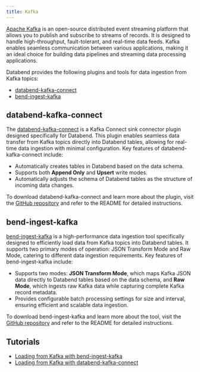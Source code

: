 ```yaml
---
title: Kafka
---
```


[Apache Kafka](https://kafka.apache.org/) is an open-source distributed event streaming platform that allows you to publish and subscribe to streams of records. It is designed to handle high-throughput, fault-tolerant, and real-time data feeds. Kafka enables seamless communication between various applications, making it an ideal choice for building data pipelines and streaming data processing applications.

Databend provides the following plugins and tools for data ingestion from Kafka topics:

- [databend-kafka-connect](#databend-kafka-connect)
- [bend-ingest-kafka](#bend-ingest-kafka)

## databend-kafka-connect

The [databend-kafka-connect](https://github.com/databendcloud/databend-kafka-connect) is a Kafka Connect sink connector plugin designed specifically for Databend. This plugin enables seamless data transfer from Kafka topics directly into Databend tables, allowing for real-time data ingestion with minimal configuration. Key features of databend-kafka-connect include:

- Automatically creates tables in Databend based on the data schema.
- Supports both **Append Only** and **Upsert** write modes.
- Automatically adjusts the schema of Databend tables as the structure of incoming data changes.

To download databend-kafka-connect and learn more about the plugin, visit the [GitHub repository](https://github.com/databendcloud/databend-kafka-connect) and refer to the README for detailed instructions.

## bend-ingest-kafka

[bend-ingest-kafka](https://github.com/databendcloud/bend-ingest-kafka) is a high-performance data ingestion tool specifically designed to efficiently load data from Kafka topics into Databend tables. It supports two primary modes of operation: JSON Transform Mode and Raw Mode, catering to different data ingestion requirements. Key features of bend-ingest-kafka include:

- Supports two modes: **JSON Transform Mode**, which maps Kafka JSON data directly to Databend tables based on the data schema, and **Raw Mode**, which ingests raw Kafka data while capturing complete Kafka record metadata.
- Provides configurable batch processing settings for size and interval, ensuring efficient and scalable data ingestion.

To download bend-ingest-kafka and learn more about the tool, visit the [GitHub repository](https://github.com/databendcloud/bend-ingest-kafka) and refer to the README for detailed instructions.

## Tutorials

- [Loading from Kafka with bend-ingest-kafka](/tutorials/load/kafka-bend-ingest-kafka)
- [Loading from Kafka with databend-kafka-connect](/tutorials/load/kafka-databend-kafka-connect)